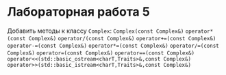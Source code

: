 # Лабораторная работа 5
Добавить методы к классу `Complex`:
`Complex(const Complex&)`
`operator*(const Complex&)`
`operator/(const Complex&)`
`operator+=(const Complex&)`
`operator-=(const Complex&)`
`operator*=(const Complex&)`
`operator/=(const Complex&)`
`operator=(const Complex&)`
`operator==(const Complex&)`
`operator<<(std::basic_ostream<charT,Traits>&,const Complex&)` 
`operator>>(std::basic_istream<charT,Traits>&,const Complex&)` 
